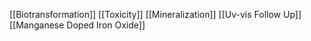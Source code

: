 [[Biotransformation]]
[[Toxicity]]
[[Mineralization]]
[[Uv-vis Follow Up]]
[[Manganese Doped Iron Oxide]]
